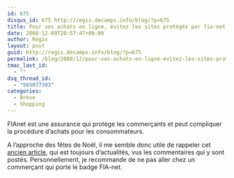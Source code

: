 ```yaml
---
id: 675
disqus_id: 675 http://regis.decamps.info/blog/?p=675
title: Pour vos achats en ligne, évitez les sites protégés par fia-net
date: 2008-12-09T20:57:47+00:00
author: Régis
layout: post
guid: http://regis.decamps.info/blog/?p=675
permalink: /blog/2008/12/pour-vos-achats-en-ligne-evitez-les-sites-proteges-par-fia-net/
tmac_last_id:
  - ""
dsq_thread_id:
  - "565077393"
categories:
  - Brève
  - Shopping
---
```

FIAnet est une assurance qui protège les commerçants et peut compliquer la procédure d’achats pour les consommateurs.

A l’approche des fêtes de Noël, il me semble donc utile de rappeler cet [ancien article](http://regis.decamps.info/blog/2008/05/a-quoi-sert-fia-net-exactement/), qui est toujours d’actualités, vus les commentaires qui y sont postés. Personnellement, je recommande de ne pas aller chez un commerçant qui porte le badge FIA-net.
